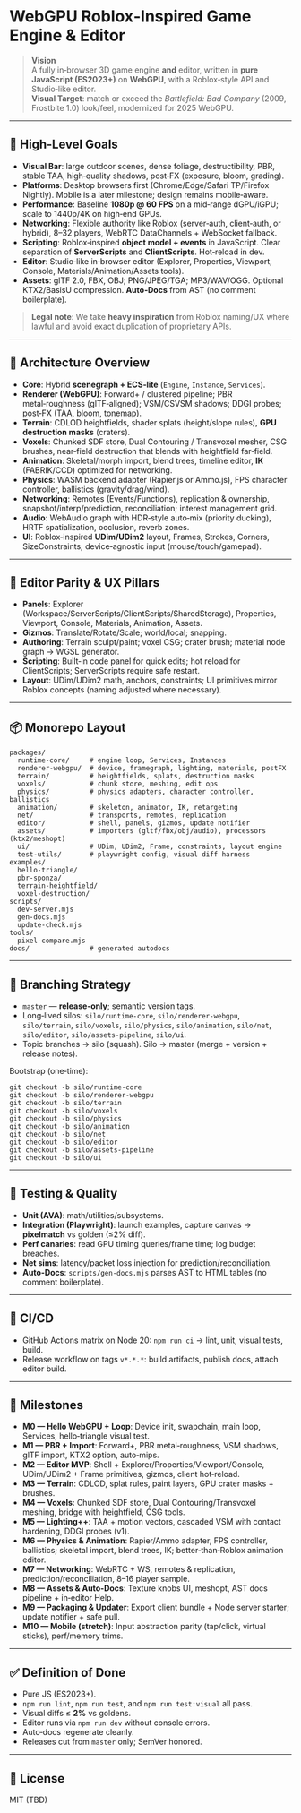 # WebGPU Roblox‑Inspired Game Engine & Editor

> **Vision**  
> A fully in‑browser 3D game engine **and** editor, written in **pure JavaScript (ES2023+)** on **WebGPU**, with a Roblox‑style API and Studio‑like editor.  
> **Visual Target**: match or exceed the *Battlefield: Bad Company* (2009, Frostbite 1.0) look/feel, modernized for 2025 WebGPU.

---

## 🎯 High‑Level Goals

- **Visual Bar**: large outdoor scenes, dense foliage, destructibility, PBR, stable TAA, high‑quality shadows, post‑FX (exposure, bloom, grading).  
- **Platforms**: Desktop browsers first (Chrome/Edge/Safari TP/Firefox Nightly). Mobile is a later milestone; design remains mobile‑aware.  
- **Performance**: Baseline **1080p @ 60 FPS** on a mid‑range dGPU/iGPU; scale to 1440p/4K on high‑end GPUs.  
- **Networking**: Flexible authority like Roblox (server‑auth, client‑auth, or hybrid), 8–32 players, WebRTC DataChannels + WebSocket fallback.  
- **Scripting**: Roblox‑inspired **object model + events** in JavaScript. Clear separation of **ServerScripts** and **ClientScripts**. Hot‑reload in dev.  
- **Editor**: Studio‑like in‑browser editor (Explorer, Properties, Viewport, Console, Materials/Animation/Assets tools).  
- **Assets**: glTF 2.0, FBX, OBJ; PNG/JPEG/TGA; MP3/WAV/OGG. Optional KTX2/BasisU compression. **Auto‑Docs** from AST (no comment boilerplate).

> **Legal note**: We take **heavy inspiration** from Roblox naming/UX where lawful and avoid exact duplication of proprietary APIs.

---

## 🧱 Architecture Overview

- **Core**: Hybrid **scenegraph + ECS‑lite** (`Engine`, `Instance`, `Services`).  
- **Renderer (WebGPU)**: Forward+ / clustered pipeline; PBR metal‑roughness (glTF‑aligned); VSM/CSVSM shadows; DDGI probes; post‑FX (TAA, bloom, tonemap).  
- **Terrain**: CDLOD heightfields, shader splats (height/slope rules), **GPU destruction masks** (craters).  
- **Voxels**: Chunked SDF store, Dual Contouring / Transvoxel mesher, CSG brushes, near‑field destruction that blends with heightfield far‑field.  
- **Animation**: Skeletal/morph import, blend trees, timeline editor, **IK** (FABRIK/CCD) optimized for networking.  
- **Physics**: WASM backend adapter (Rapier.js or Ammo.js), FPS character controller, ballistics (gravity/drag/wind).  
- **Networking**: Remotes (Events/Functions), replication & ownership, snapshot/interp/prediction, reconciliation; interest management grid.  
- **Audio**: WebAudio graph with HDR‑style auto‑mix (priority ducking), HRTF spatialization, occlusion, reverb zones.  
- **UI**: Roblox‑inspired **UDim/UDim2** layout, Frames, Strokes, Corners, SizeConstraints; device‑agnostic input (mouse/touch/gamepad).

---

## 🧭 Editor Parity & UX Pillars

- **Panels**: Explorer (Workspace/ServerScripts/ClientScripts/SharedStorage), Properties, Viewport, Console, Materials, Animation, Assets.  
- **Gizmos**: Translate/Rotate/Scale; world/local; snapping.  
- **Authoring**: Terrain sculpt/paint; voxel CSG; crater brush; material node graph → WGSL generator.  
- **Scripting**: Built‑in code panel for quick edits; hot reload for ClientScripts; ServerScripts require safe restart.  
- **Layout**: UDim/UDim2 math, anchors, constraints; UI primitives mirror Roblox concepts (naming adjusted where necessary).

---

## 📦 Monorepo Layout

    packages/
      runtime-core/     # engine loop, Services, Instances
      renderer-webgpu/  # device, framegraph, lighting, materials, postFX
      terrain/          # heightfields, splats, destruction masks
      voxels/           # chunk store, meshing, edit ops
      physics/          # physics adapters, character controller, ballistics
      animation/        # skeleton, animator, IK, retargeting
      net/              # transports, remotes, replication
      editor/           # shell, panels, gizmos, update notifier
      assets/           # importers (gltf/fbx/obj/audio), processors (ktx2/meshopt)
      ui/               # UDim, UDim2, Frame, constraints, layout engine
      test-utils/       # playwright config, visual diff harness
    examples/
      hello-triangle/
      pbr-sponza/
      terrain-heightfield/
      voxel-destruction/
    scripts/
      dev-server.mjs
      gen-docs.mjs
      update-check.mjs
    tools/
      pixel-compare.mjs
    docs/               # generated autodocs

---

## 🔀 Branching Strategy

- `master` — **release‑only**; semantic version tags.  
- Long‑lived silos: `silo/runtime-core`, `silo/renderer-webgpu`, `silo/terrain`, `silo/voxels`, `silo/physics`, `silo/animation`, `silo/net`, `silo/editor`, `silo/assets-pipeline`, `silo/ui`.  
- Topic branches → silo (squash). Silo → master (merge + version + release notes).

Bootstrap (one‑time):
```
git checkout -b silo/runtime-core
git checkout -b silo/renderer-webgpu
git checkout -b silo/terrain
git checkout -b silo/voxels
git checkout -b silo/physics
git checkout -b silo/animation
git checkout -b silo/net
git checkout -b silo/editor
git checkout -b silo/assets-pipeline
git checkout -b silo/ui
```

---

## 🧪 Testing & Quality

- **Unit (AVA)**: math/utilities/subsystems.  
- **Integration (Playwright)**: launch examples, capture canvas → **pixelmatch** vs golden (≤2% diff).  
- **Perf canaries**: read GPU timing queries/frame time; log budget breaches.  
- **Net sims**: latency/packet loss injection for prediction/reconciliation.  
- **Auto‑Docs**: `scripts/gen-docs.mjs` parses AST to HTML tables (no comment boilerplate).

---

## 🚦 CI/CD

- GitHub Actions matrix on Node 20: `npm run ci` → lint, unit, visual tests, build.  
- Release workflow on tags `v*.*.*`: build artifacts, publish docs, attach editor build.

---

## 🧩 Milestones

- **M0 — Hello WebGPU + Loop**: Device init, swapchain, main loop, Services, hello‑triangle visual test.  
- **M1 — PBR + Import**: Forward+, PBR metal‑roughness, VSM shadows, glTF import, KTX2 option, auto‑mips.  
- **M2 — Editor MVP**: Shell + Explorer/Properties/Viewport/Console, UDim/UDim2 + Frame primitives, gizmos, client hot‑reload.  
- **M3 — Terrain**: CDLOD, splat rules, paint layers, GPU crater masks + brushes.  
- **M4 — Voxels**: Chunked SDF store, Dual Contouring/Transvoxel meshing, bridge with heightfield, CSG tools.  
- **M5 — Lighting++**: TAA + motion vectors, cascaded VSM with contact hardening, DDGI probes (v1).  
- **M6 — Physics & Animation**: Rapier/Ammo adapter, FPS controller, ballistics; skeletal import, blend trees, IK; better‑than‑Roblox animation editor.  
- **M7 — Networking**: WebRTC + WS, remotes & replication, prediction/reconciliation, 8–16 player sample.  
- **M8 — Assets & Auto‑Docs**: Texture knobs UI, meshopt, AST docs pipeline + in‑editor Help.  
- **M9 — Packaging & Updater**: Export client bundle + Node server starter; update notifier + safe pull.  
- **M10 — Mobile (stretch)**: Input abstraction parity (tap/click, virtual sticks), perf/memory trims.

---

## ✅ Definition of Done

- Pure JS (ES2023+).  
- `npm run lint`, `npm run test`, and `npm run test:visual` all pass.  
- Visual diffs ≤ **2%** vs goldens.  
- Editor runs via `npm run dev` without console errors.  
- Auto‑docs regenerate cleanly.  
- Releases cut from `master` only; SemVer honored.

---

## 📜 License

MIT (TBD)
